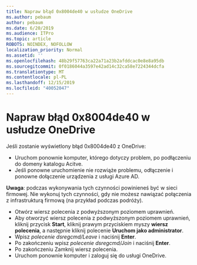 ```yaml
---
title: Napraw błąd 0x8004de40 w usłudze OneDrive
ms.author: pebaum
author: pebaum
ms.date: 6/20/2019
ms.audience: ITPro
ms.topic: article
ROBOTS: NOINDEX, NOFOLLOW
localization_priority: Normal
ms.assetid: ''
ms.openlocfilehash: 48b29f57763ca22a71a23b2afddcac0e8e8a95db
ms.sourcegitcommit: 0f0186044a3597e42ad14c32ca58e7224344dcfa
ms.translationtype: MT
ms.contentlocale: pl-PL
ms.lasthandoff: 12/15/2019
ms.locfileid: "40052047"
---
```

# <a name="fix-0x8004de40-error-in-onedrive"></a>Napraw błąd 0x8004de40 w usłudze OneDrive

Jeśli zostanie wyświetlony błąd 0x8004de40 z OneDrive:

- Uruchom ponownie komputer, którego dotyczy problem, po podłączeniu do domeny katalogu Acitve.
- Jeśli ponowne uruchomienie nie rozwiąże problemu, odłączenie i ponowne dołączenie urządzenia z usługi Azure AD. 

**Uwaga**: podczas wykonywania tych czynności powinieneś być w sieci firmowej. Nie wykonuj tych czynności, gdy nie możesz nawiązać połączenia z infrastrukturą firmową (na przykład podczas podróży). 

- Otwórz wiersz polecenia z podwyższonym poziomem uprawnień. 
- Aby otworzyć wiersz polecenia z podwyższonym poziomem uprawnień, kliknij przycisk **Start**, kliknij prawym przyciskiem myszy **wiersz polecenia**, a następnie kliknij polecenie **Uruchom jako administrator**.
- Wpisz *polecenie dsregcmd/Leave* i naciśnij **Enter**.
- Po zakończeniu wpisz *polecenie dsregcmd/Join* i naciśnij **Enter**.
- Po zakończeniu Zamknij wiersz polecenia.
- Uruchom ponownie komputer i zaloguj się do usługi OneDrive.